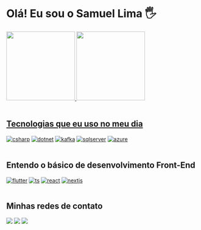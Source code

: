 # Olá! Eu sou o Samuel Lima 🖐️

 <div>
  <a href="https://github.com/devSamuel29">
  <img height="180em" src="https://github-readme-stats.vercel.app/api?username=devSamuel29&show_icons=true&theme=tokyonight&include_all_commits=true&count_private=true"/>
  <img height="180em" src="https://github-readme-stats.vercel.app/api/top-langs/?username=devSamuel29&layout=compact&langs_count=6&theme=tokyonight"/>
</div>
<div style="display: inline_block"><br>
</div>
   
## Tecnologias que eu uso no meu dia

<div style="display: inline_block">
  <a href="#!"><img align="center" alt="csharp" src="https://img.shields.io/badge/c%23-%23239120.svg?style=for-the-badge&logo=c-sharp&logoColor=white" ></a>
  <a href="#!"><img align="center" alt="dotnet" src="https://img.shields.io/badge/.NET-5C2D91?style=for-the-badge&logo=.net&logoColor=white" /></a>
  <a href="#!"><img align="center" alt="kafka" src="https://img.shields.io/badge/Apache%20Kafka-000?style=for-the-badge&logo=apachekafka" /></a>
  <a href="#!"><img align="center" alt="sqlserver" src="https://img.shields.io/badge/Microsoft%20SQL%20Server-CC2927?style=for-the-badge&logo=microsoft%20sql%20server&logoColor=white" /></a>
  <a href="#!"><img align="center" alt="azure" src="https://img.shields.io/badge/Microsoft_Azure-0089D6?style=for-the-badge&logo=microsoft-azure&logoColor=white" /></a>
</div><br/>

## Entendo o básico de desenvolvimento Front-End

<div style="display: inline_block">
  <a href="#!"><img align="center" alt="flutter" src="https://img.shields.io/badge/Flutter-%2302569B.svg?style=for-the-badge&logo=Flutter&logoColor=white" /></a>
  <a href="#!"><img align="center" alt="ts" src="https://img.shields.io/badge/TypeScript-007ACC?style=for-the-badge&logo=typescript&logoColor=white" /></a>
  <a href="#!"><img align="center" alt="react" src="https://img.shields.io/badge/React-20232A?style=for-the-badge&logo=react&logoColor=61DAFB" /></a>
  <a href="#!"><img align="center" alt="nextjs" src="https://img.shields.io/badge/Next-black?style=for-the-badge&logo=next.js&logoColor=white" /></a>
</div><br/>

## Minhas redes de contato

<div> 
  <a href="https://www.instagram.com/samueldfl29/"><img src="https://img.shields.io/badge/-Instagram-%23E4405F?style=for-the-badge&logo=instagram&logoColor=white" /></a>
  <a href ="mailto:samueldflima@proton.me"><img src="https://img.shields.io/badge/-Gmail-%23333?style=for-the-badge&logo=gmail&logoColor=white" /></a>
  <a href="https://www.linkedin.com/in/sdfl29/"><img src="https://img.shields.io/badge/-LinkedIn-%230077B5?style=for-the-badge&logo=linkedin&logoColor=white" target="_blank" /></a> 
</div><br/>
